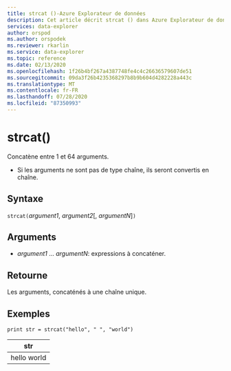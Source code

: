 ```yaml
---
title: strcat ()-Azure Explorateur de données
description: Cet article décrit strcat () dans Azure Explorateur de données.
services: data-explorer
author: orspod
ms.author: orspodek
ms.reviewer: rkarlin
ms.service: data-explorer
ms.topic: reference
ms.date: 02/13/2020
ms.openlocfilehash: 1f26b4bf267a4387748fe4c4c26636579607de51
ms.sourcegitcommit: 09da3f26b4235368297b8b9b604d4282228a443c
ms.translationtype: MT
ms.contentlocale: fr-FR
ms.lasthandoff: 07/28/2020
ms.locfileid: "87350993"
---
```

# <a name="strcat"></a>strcat()

Concatène entre 1 et 64 arguments.

* Si les arguments ne sont pas de type chaîne, ils seront convertis en chaîne.

## <a name="syntax"></a>Syntaxe

`strcat(`*argument1*, *argument2*[, *argumentN*]`)`

## <a name="arguments"></a>Arguments

* *argument1* ... *argumentN*: expressions à concaténer.

## <a name="returns"></a>Retourne

Les arguments, concaténés à une chaîne unique.

## <a name="examples"></a>Exemples
  
   ```kusto
print str = strcat("hello", " ", "world")
```

|str|
|---|
|hello world|
